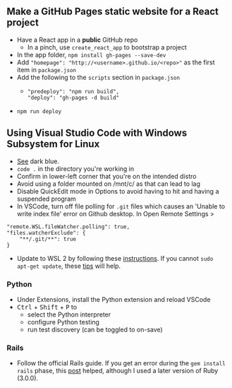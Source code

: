 ## Make a GitHub Pages static website for a React project
- Have a React app in a **public** GitHub repo
  - In a pinch, use `create_react_app` to bootstrap a project
- In the app folder, `npm install gh-pages --save-dev`
- Add `"homepage": "http://<username>.github.io/<repo>"` as the first item in `package.json`
- Add the following to the `scripts` section in `package.json`
  - ```
    "predeploy": "npm run build",
    "deploy": "gh-pages -d build"
    ```
- `npm run deploy`

## Using Visual Studio Code with Windows Subsystem for Linux
- [See](https://superuser.com/questions/1365258/how-to-change-the-dark-blue-in-wsl-to-something-brighter) dark blue.
-  `code .` in the directory you're working in
- Confirm in lower-left corner that you're on the intended distro
- Avoid using a folder mounted on /mnt/c/ as that can lead to lag
- Disable QuickEdit mode in Options to avoid having to hit <Enter> and having a suspended program
- In VSCode, turn off file polling for `.git` files which causes an 'Unable to write index file' error on Github desktop.
In Open Remote Settings >
```
"remote.WSL.fileWatcher.polling": true,
"files.watcherExclude": {
    "**/.git/**": true
}
```
- Update to WSL 2 by following these [instructions](https://docs.microsoft.com/en-us/windows/wsl/install-win10). If you cannot `sudo apt-get update`, these [tips](https://github.com/microsoft/WSL/issues/4285#issuecomment-522201021) will help.


### Python
- Under Extensions, install the Python extension and reload VSCode
- <kbd>Ctrl</kbd> + <kbd>Shift</kbd> + <kbd>P</kbd> to
  - select the Python interpreter
  - configure Python testing
  - run test discovery (can be toggled to on-save)

### Rails
- Follow the official Rails guide. If you get an error during the `gem install rails` phase, this [post](https://stackoverflow.com/questions/37720892/you-dont-have-write-permissions-for-the-var-lib-gems-2-3-0-directory) helped, although I used a later version of Ruby (3.0.0).


